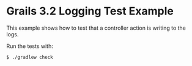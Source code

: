# Grails 3.2 Logging Test Example

This example shows how to test that a controller action is writing to the logs.

Run the tests with:

    $ ./gradlew check
